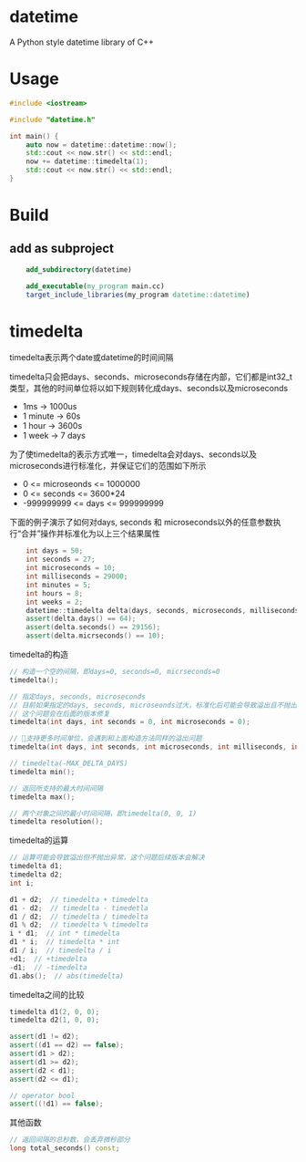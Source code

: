 # datetime
A Python style datetime library of C++

# Usage
```cpp
#include <iostream>

#include "datetime.h"

int main() {
    auto now = datetime::datetime::now();
    std::cout << now.str() << std::endl;
    now += datetime::timedelta(1);
    std::cout << now.str() << std::endl;
}
```

# Build
## add as subproject
```cmake
    add_subdirectory(datetime)

    add_executable(my_program main.cc)
    target_include_libraries(my_program datetime::datetime)
```

# timedelta
timedelta表示两个date或datetime的时间间隔

timedelta只会把days、seconds、microseconds存储在内部，它们都是int32_t类型，其他的时间单位将以如下规则转化成days、seconds以及microseconds
- 1ms -> 1000us
- 1 minute -> 60s
- 1 hour -> 3600s
- 1 week -> 7 days

为了使timedelta的表示方式唯一，timedelta会对days、seconds以及microseconds进行标准化，并保证它们的范围如下所示
- 0 <= microseonds <= 1000000
- 0 <= seconds <= 3600*24
- -999999999 <= days <= 999999999

下面的例子演示了如何对days, seconds 和 microseconds以外的任意参数执行“合并”操作并标准化为以上三个结果属性
```cpp
    int days = 50;
    int seconds = 27;
    int microseconds = 10;
    int milliseconds = 29000;
    int minutes = 5;
    int hours = 8;
    int weeks = 2;
    datetime::timedelta delta(days, seconds, microseconds, milliseconds, minutes, hours, weeks);
    assert(delta.days() == 64);
    assert(delta.seconds() == 29156);
    assert(delta.micrseconds() == 10);
```

timedelta的构造
```cpp
// 构造一个空的间隔，即days=0, seconds=0, micrseconds=0
timedelta();

// 指定days, seconds, microseconds
// 目前如果指定的days, seconds, microseonds过大，标准化后可能会导致溢出且不抛出异常
// 这个问题会在后面的版本修复
timedelta(int days, int seconds = 0, int microseconds = 0);

// 支持更多时间单位，会遇到和上面构造方法同样的溢出问题
timedelta(int days, int seconds, int microseconds, int milliseconds, int minutes = 0, int hours = 0, int weeks = 0);

// timedelta(-MAX_DELTA_DAYS)
timedelta min();

// 返回所支持的最大时间间隔
timedelta max();

// 两个对象之间的最小时间间隔，即timedelta(0, 0, 1)
timedelta resolution();
```

timedelta的运算
```cpp
// 运算可能会导致溢出但不抛出异常，这个问题后续版本会解决
timedelta d1;
timedelta d2;
int i;

d1 + d2;  // timedelta + timedelta
d1 - d2;  // timedelta - timedetla
d1 / d2;  // timedelta / timedelta
d1 % d2;  // timedelta % timedelta
i * d1;  // int * timedelta
d1 * i;  // timedelta * int
d1 / i;  // timedelta / i
+d1;  // +timedelta
-d1;  // -timedelta
d1.abs();  // abs(timedelta)
```

timedelta之间的比较
```cpp
timedelta d1(2, 0, 0);
timedelta d2(1, 0, 0);

assert(d1 != d2);
assert((d1 == d2) == false);
assert(d1 > d2);
assert(d1 >= d2);
assert(d2 < d1);
assert(d2 <= d1);

// operator bool
assert((!d1) == false);
```

其他函数
```cpp
// 返回间隔的总秒数，会丢弃微秒部分
long total_seconds() const;
```
